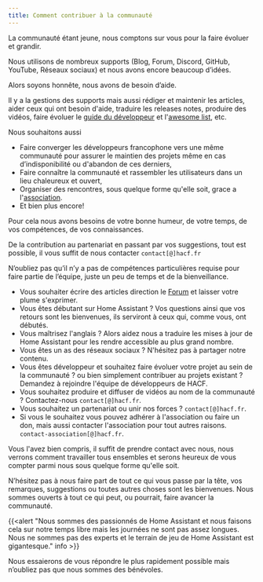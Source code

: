 ```yaml
---
title: Comment contribuer à la communauté
---
```


La communauté étant jeune, nous comptons sur vous pour la faire évoluer et grandir.

Nous utilisons de nombreux supports (Blog, Forum, Discord, GitHub, YouTube, Réseaux sociaux) et nous avons encore beaucoup d’idées.

Alors soyons honnête, nous avons de besoin d’aide.

Il y a la gestions des supports mais aussi rédiger et maintenir les articles, aider ceux qui ont besoin d'aide, traduire les releases notes, produire des vidéos, faire évoluer le [guide du développeur](../guide-developpeur/) et l'[awesome list](../awesome/), etc.

Nous souhaitons aussi 
* Faire converger les développeurs francophone vers une même communauté pour assurer le maintien des projets même en cas d’indisponibilité ou d'abandon de ces derniers,
* Faire connaître la communauté et rassembler les utilisateurs dans un lieu chaleureux et ouvert,
* Organiser des rencontres, sous quelque forme qu'elle soit, grace a l'[association](../association/).
* Et bien plus encore!

Pour cela nous avons besoins de votre bonne humeur, de votre temps, de vos compétences, de vos connaissances.

De la contribution au partenariat en passant par vos suggestions, tout est possible, il vous suffit de nous contacter `contact[@]hacf.fr`

N’oubliez pas qu’il n’y a pas de compétences particulières requise pour faire partie de l’équipe, juste un peu de temps et de la bienveillance. 
* Vous souhaiter écrire des articles direction le [Forum](https://forum.hacf.fr) et laisser votre plume s'exprimer. 
* Vous êtes débutant sur Home Assistant ? Vos questions ainsi que vos retours sont les bienvenues, ils serviront à ceux qui, comme vous, ont débutés.
* Vous maîtrisez l'anglais ? Alors aidez nous a traduire les mises à jour de Home Assistant pour les rendre accessible au plus grand nombre.
* Vous êtes un as des réseaux sociaux ? N'hésitez pas à partager notre contenu.
* Vous êtes développeur et souhaitez faire évoluer votre projet au sein de la communauté ? ou bien simplement contribuer au projets existant ? Demandez à rejoindre l'équipe de développeurs de HACF.
* Vous souhaitez produire et diffuser de vidéos au nom de la communauté ? Contactez-nous `contact[@]hacf.fr`.
* Vous souhaitez un partenariat ou unir nos forces ? `contact[@]hacf.fr`.
* Si vous le souhaitez vous pouvez adhérer à l'association ou faire un don, mais aussi contacter l'association pour tout autres raisons. `contact-association[@]hacf.fr`.

Vous l'avez bien compris, il suffit de prendre contact avec nous, nous verrons comment travailler tous ensembles et serons heureux de vous compter parmi nous sous quelque forme qu'elle soit.


N’hésitez pas à nous faire part de tout ce qui vous passe par la tête, vos remarques, suggestions ou toutes autres choses sont les bienvenues. Nous sommes ouverts à tout ce qui peut, ou pourrait, faire avancer la communauté.

{{<alert "Nous sommes des passionnés de Home Assistant et nous faisons cela sur notre temps libre mais les journées ne sont pas assez longues. Nous ne sommes pas des experts et le terrain de jeu de Home Assistant est gigantesque." info >}}


Nous essaierons de vous répondre le plus rapidement possible mais n’oubliez pas que nous sommes des bénévoles.
